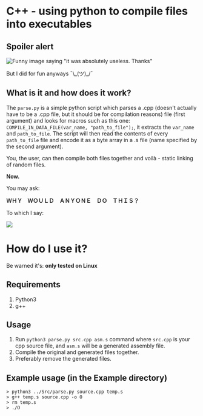 # C++ - using python to compile files into executables

## Spoiler alert
![Funny image saying "it was absolutely useless. Thanks"](http://i.imgur.com/cL3cnbr.png)

But I did for fun anyways ¯\\\_(ツ)\_/¯

## What is it and how does it work?
The `parse.py` is a simple python script which parses a .cpp (doesn't actually have to be a .cpp file, but it should be for compilation reasons) file (first argument) and looks for macros such as this one: `COMPILE_IN_DATA_FILE(var_name, "path_to_file");`, it extracts the `var_name` and `path_to_file`. The script will then read the contents of every `path_to_file` file and encode it as a byte array in a .s file (name specified by the second argument).

You, the user, can then compile both files together and voilà - static linking of random files.

**Now.**

You may ask:

**ＷＨＹ　ＷＯＵＬＤ　ＡＮＹＯＮＥ　ＤＯ　ＴＨＩＳ？**

To which I say:

![](http://media.giphy.com/media/K6VhXtbgCXqQU/giphy.gif)

# How do I use it?

Be warned it's: **only tested on Linux**

## Requirements
1. Python3
1. g++

## Usage
1. Run `python3 parse.py src.cpp asm.s` command where `src.cpp` is your cpp source file, and `asm.s` will be a generated assembly file.
1. Compile the original and generated files together.
1. Preferably remove the generated files.

## Example usage (in the Example directory)
```
> python3 ../Src/parse.py source.cpp temp.s
> g++ temp.s source.cpp -o O
> rm temp.s
> ./O
```
